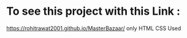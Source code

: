 # To see this project with this Link :
https://rohitrawat2001.github.io/MasterBazaar/
only HTML CSS Used
